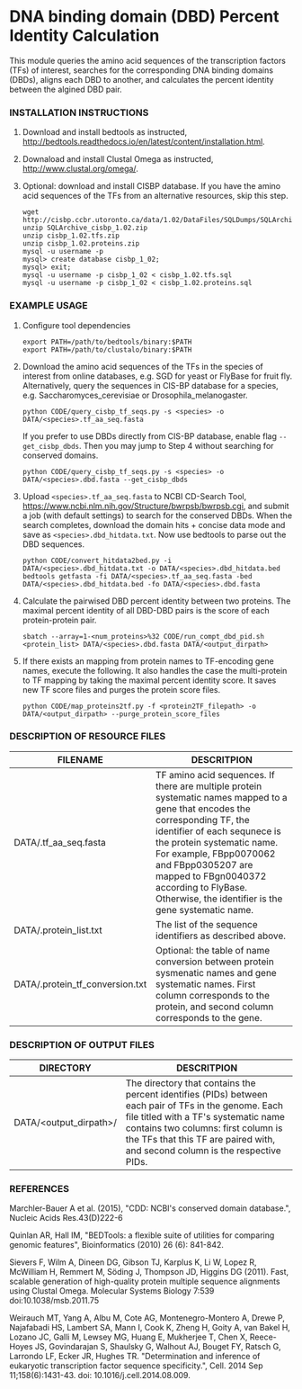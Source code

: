 # DNA binding domain (DBD) Percent Identity Calculation

This module queries the amino acid sequences of the transcription factors (TFs) of interest, searches for the corresponding DNA binding domains (DBDs), aligns each DBD to another, and calculates the percent identity between the algined DBD pair.

### INSTALLATION INSTRUCTIONS

1. Download and install bedtools as instructed, http://bedtools.readthedocs.io/en/latest/content/installation.html.

2. Downaload and install Clustal Omega as instructed, http://www.clustal.org/omega/.

3. Optional: download and install CISBP database. If you have the amino acid sequences of the TFs from an alternative resources, skip this step.
	
	```
	wget http://cisbp.ccbr.utoronto.ca/data/1.02/DataFiles/SQLDumps/SQLArchive_cisbp_1.02.zip
	unzip SQLArchive_cisbp_1.02.zip
	unzip cisbp_1.02.tfs.zip
	unzip cisbp_1.02.proteins.zip
	mysql -u username -p
	mysql> create database cisbp_1_02;
	mysql> exit;
	mysql -u username -p cisbp_1_02 < cisbp_1.02.tfs.sql
	mysql -u username -p cisbp_1_02 < cisbp_1.02.proteins.sql
	```

### EXAMPLE USAGE

1. Configure tool dependencies
	
	```
	export PATH=/path/to/bedtools/binary:$PATH
	export PATH=/path/to/clustalo/binary:$PATH
	```

2. Download the amino acid sequences of the TFs in the species of interest from online databases, e.g. SGD for yeast or FlyBase for fruit fly. Alternatively, query the sequences in CIS-BP database for a species, e.g. Saccharomyces_cerevisiae or Drosophila_melanogaster. 

	```
	python CODE/query_cisbp_tf_seqs.py -s <species> -o DATA/<species>.tf_aa_seq.fasta
	```

	If you prefer to use DBDs directly from CIS-BP database, enable flag `--get_cisbp_dbds`. Then you may jump to Step 4 without searching for conserved domains.

	```
	python CODE/query_cisbp_tf_seqs.py -s <species> -o DATA/<species>.dbd.fasta --get_cisbp_dbds
	```

3. Upload `<species>.tf_aa_seq.fasta` to NCBI CD-Search Tool, https://www.ncbi.nlm.nih.gov/Structure/bwrpsb/bwrpsb.cgi, and submit a job (with default settings) to search for the conserved DBDs. When the search completes, download the domain hits + concise data mode and save as `<species>.dbd_hitdata.txt`. Now use bedtools to parse out the DBD sequences.

	```
	python CODE/convert_hitdata2bed.py -i DATA/<species>.dbd_hitdata.txt -o DATA/<species>.dbd_hitdata.bed
	bedtools getfasta -fi DATA/<species>.tf_aa_seq.fasta -bed DATA/<species>.dbd_hitdata.bed -fo DATA/<species>.dbd.fasta
	```

4. Calculate the pairwised DBD percent identity between two proteins. The maximal percent identity of all DBD-DBD pairs is the score of each protein-protein pair. 

	```
	sbatch --array=1-<num_proteins>%32 CODE/run_compt_dbd_pid.sh <protein_list> DATA/<species>.dbd.fasta DATA/<output_dirpath>
	```

5. If there exists an mapping from protein names to TF-encoding gene names, execute the following. It also handles the case the multi-protein to TF mapping by taking the maximal percent identity score. It saves new TF score files and purges the protein score files.

	```
	python CODE/map_proteins2tf.py -f <protein2TF_filepath> -o DATA/<output_dirpath> --purge_protein_score_files
	```

### DESCRIPTION OF RESOURCE FILES

FILENAME | DESCRITPION
--- | ---
DATA/<species>.tf_aa_seq.fasta | TF amino acid sequences. If there are multiple protein systematic names mapped to a gene that encodes the corresponding TF, the identifier of each sequnece is the protein systematic name. For example, FBpp0070062 and FBpp0305207 are mapped to FBgn0040372 according to FlyBase. Otherwise, the identifier is the gene systematic name.
DATA/<species>.protein_list.txt | The list of the sequence identifiers as described above. 
DATA/<species>.protein_tf_conversion.txt | Optional: the table of name conversion between protein sysmenatic names and gene systematic names. First column corresponds to the protein, and second column corresponds to the gene. 

### DESCRIPTION OF OUTPUT FILES

DIRECTORY | DESCRITPION
--- | ---
DATA/<output_dirpath>/ | The directory that contains the percent identifies (PIDs) between each pair of TFs in the genome. Each file titled with a TF's systematic name contains two columns: first column is the TFs that this TF are paired with, and second column is the respective PIDs.

### REFERENCES

Marchler-Bauer A et al. (2015), "CDD: NCBI's conserved domain database.", Nucleic Acids Res.43(D)222-6

Quinlan AR, Hall IM, "BEDTools: a flexible suite of utilities for comparing genomic features", Bioinformatics (2010) 26 (6): 841-842.

Sievers F, Wilm A, Dineen DG, Gibson TJ, Karplus K, Li W, Lopez R, McWilliam H, Remmert M, Söding J, Thompson JD, Higgins DG (2011). Fast, scalable generation of high-quality protein multiple sequence alignments using Clustal Omega. Molecular Systems Biology 7:539 doi:10.1038/msb.2011.75

Weirauch MT, Yang A, Albu M, Cote AG, Montenegro-Montero A, Drewe P, Najafabadi HS, Lambert SA, Mann I, Cook K, Zheng H, Goity A, van Bakel H, Lozano JC, Galli M, Lewsey MG, Huang E, Mukherjee T, Chen X, Reece-Hoyes JS, Govindarajan S, Shaulsky G, Walhout AJ, Bouget FY, Ratsch G, Larrondo LF, Ecker JR, Hughes TR. "Determination and inference of eukaryotic transcription factor sequence specificity.", Cell. 2014 Sep 11;158(6):1431-43. doi: 10.1016/j.cell.2014.08.009.
